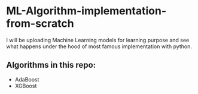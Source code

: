 # ML-Algorithm-implementation-from-scratch
I will be uploading Machine Learning models for learning purpose and see what happens under the hood of most famous implementation with python.

## Algorithms in this repo: 
  * AdaBoost
  * XGBoost
